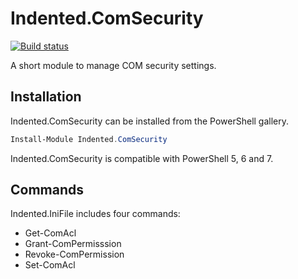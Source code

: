 # Indented.ComSecurity

[![Build status](https://ci.appveyor.com/api/projects/status/90hcmvy12q3ta0ra?svg=true)](https://ci.appveyor.com/project/indented-automation/indented-comsecurity)

A short module to manage COM security settings.

## Installation

Indented.ComSecurity can be installed from the PowerShell gallery.

```powershell
Install-Module Indented.ComSecurity
```

Indented.ComSecurity is compatible with PowerShell 5, 6 and 7.

## Commands

Indented.IniFile includes four commands:

* Get-ComAcl
* Grant-ComPermisssion
* Revoke-ComPermission
* Set-ComAcl
